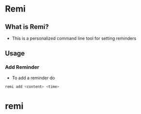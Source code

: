 # Remi

## What is Remi?

- This is a personalized command line tool for setting reminders

## Usage

### Add Reminder

- To add a reminder do

``` bash
remi add <content> <time>
```
# remi
